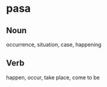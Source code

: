 pasa
===

Noun
---

occurrence, situation, case, happening

Verb
---

happen, occur, take place, come to be